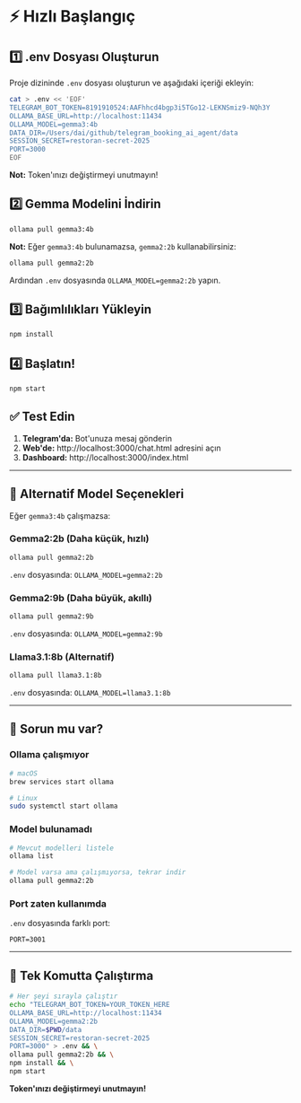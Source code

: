 # ⚡ Hızlı Başlangıç

## 1️⃣ .env Dosyası Oluşturun

Proje dizininde `.env` dosyası oluşturun ve aşağıdaki içeriği ekleyin:

```bash
cat > .env << 'EOF'
TELEGRAM_BOT_TOKEN=8191910524:AAFhhcd4bgp3i5TGo12-LEKNSmiz9-NQh3Y
OLLAMA_BASE_URL=http://localhost:11434
OLLAMA_MODEL=gemma3:4b
DATA_DIR=/Users/dai/github/telegram_booking_ai_agent/data
SESSION_SECRET=restoran-secret-2025
PORT=3000
EOF
```

**Not:** Token'ınızı değiştirmeyi unutmayın!

## 2️⃣ Gemma Modelini İndirin

```bash
ollama pull gemma3:4b
```

**Not:** Eğer `gemma3:4b` bulunamazsa, `gemma2:2b` kullanabilirsiniz:
```bash
ollama pull gemma2:2b
```

Ardından `.env` dosyasında `OLLAMA_MODEL=gemma2:2b` yapın.

## 3️⃣ Bağımlılıkları Yükleyin

```bash
npm install
```

## 4️⃣ Başlatın!

```bash
npm start
```

## ✅ Test Edin

1. **Telegram'da:** Bot'unuza mesaj gönderin
2. **Web'de:** http://localhost:3000/chat.html adresini açın
3. **Dashboard:** http://localhost:3000/index.html

---

## 🔧 Alternatif Model Seçenekleri

Eğer `gemma3:4b` çalışmazsa:

### Gemma2:2b (Daha küçük, hızlı)
```bash
ollama pull gemma2:2b
```
`.env` dosyasında: `OLLAMA_MODEL=gemma2:2b`

### Gemma2:9b (Daha büyük, akıllı)
```bash
ollama pull gemma2:9b
```
`.env` dosyasında: `OLLAMA_MODEL=gemma2:9b`

### Llama3.1:8b (Alternatif)
```bash
ollama pull llama3.1:8b
```
`.env` dosyasında: `OLLAMA_MODEL=llama3.1:8b`

---

## 🚨 Sorun mu var?

### Ollama çalışmıyor
```bash
# macOS
brew services start ollama

# Linux
sudo systemctl start ollama
```

### Model bulunamadı
```bash
# Mevcut modelleri listele
ollama list

# Model varsa ama çalışmıyorsa, tekrar indir
ollama pull gemma2:2b
```

### Port zaten kullanımda
`.env` dosyasında farklı port:
```
PORT=3001
```

---

## 📝 Tek Komutta Çalıştırma

```bash
# Her şeyi sırayla çalıştır
echo "TELEGRAM_BOT_TOKEN=YOUR_TOKEN_HERE
OLLAMA_BASE_URL=http://localhost:11434
OLLAMA_MODEL=gemma2:2b
DATA_DIR=$PWD/data
SESSION_SECRET=restoran-secret-2025
PORT=3000" > .env && \
ollama pull gemma2:2b && \
npm install && \
npm start
```

**Token'ınızı değiştirmeyi unutmayın!**

